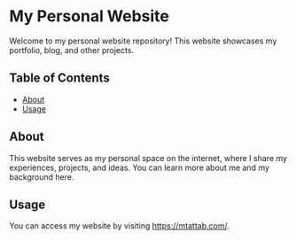 # My Personal Website

Welcome to my personal website repository! This website showcases my portfolio, blog, and other projects.

## Table of Contents
- [About](#about)
- [Usage](#usage)


## About
This website serves as my personal space on the internet, where I share my experiences, projects, and ideas. You can learn more about me and my background here.



## Usage
You can access my website by visiting https://mtattab.com/.
